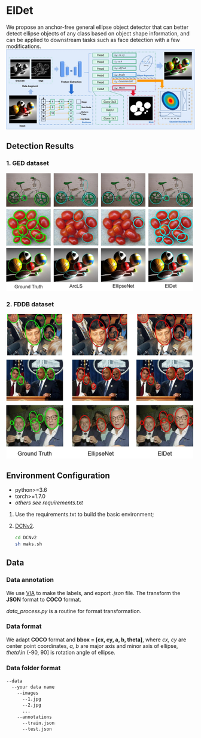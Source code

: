 # ElDet
We propose an anchor-free general ellipse object detector that can better detect ellipse objects of any class based on object shape information, and can be applied to downstream tasks such as face detection with a few modifications.
<img src="/imgs/overview.jpg" width=800>

## Detection Results
### 1. GED dataset
<img src="/imgs/GED.jpg" width=500>

### 2. FDDB dataset
<img src="/imgs/FDDB.jpg" width=500>

## Environment Configuration
- python>=3.6
- torch>=1.7.0
- *others see requirements.txt*

1. Use the requirements.txt to build the basic environment;
2. [DCNv2](https://github.com/jinfagang/DCNv2_latest.git).
  
    ```bash
    cd DCNv2
    sh maks.sh
    ```
    

## Data
### Data annotation
We use [VIA](https://www.robots.ox.ac.uk/~vgg/software/via/) to make the labels, and export *.json* file. The transform the **JSON** format to **COCO** format. 

*data_process.py* is a routine for format transformation.

### Data format
We adapt **COCO** format and **bbox = [cx, cy, a, b, theta]**, where *cx, cy* are center point coordinates, *a, b* are major axis and minor axis of ellipse, *theta*\in (-90, 90] is rotation angle of ellipse.

### Data folder format
```
--data
  --your data name
    --images
      --1.jpg
      --2.jpg
      ...    
    --annotations
      --train.json
      --test.json
```
